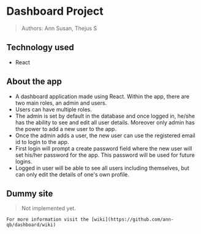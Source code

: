 # Dashboard Project 
> Authors: Ann Susan, Thejus S

## Technology used
  * React

## About the app
  * A dashboard application made using React. Within the app, there are two main roles, an admin and users. 
  * Users can have multiple roles.
  * The admin is set by default in the database and once logged in, he/she has the ability to see and edit all user details. Moreover only admin has the power to add a new user to the app.
  * Once the admin adds a user, the new user can use the registered email id to login to the app.
  * First login will prompt a create password field where the new user will set his/her password for the app. This password will be used for future logins.
  * Logged in user will be able to see all users including themselves, but can only edit the details of one's own profile.


## Dummy site
> Not implemented yet.

`For more information visit the [wiki](https://github.com/ann-qb/dashboard/wiki)`